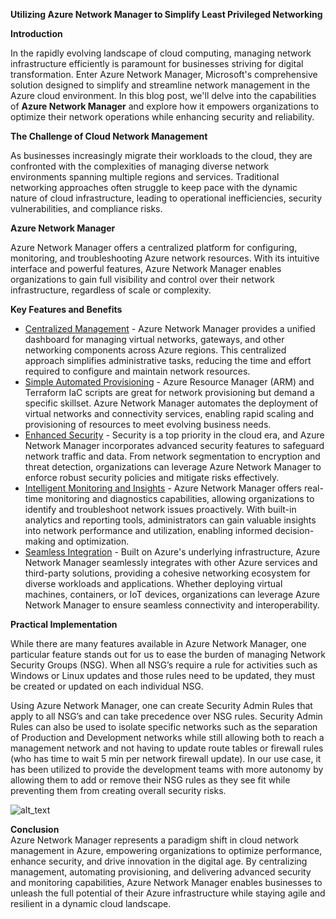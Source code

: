 **Utilizing Azure Network Manager to Simplify Least Privileged Networking**

**Introduction**

In the rapidly evolving landscape of cloud computing, managing network infrastructure efficiently is paramount for businesses striving for digital transformation. Enter Azure Network Manager, Microsoft's comprehensive solution designed to simplify and streamline network management in the Azure cloud environment. In this blog post, we'll delve into the capabilities of **Azure Network Manager** and explore how it empowers organizations to optimize their network operations while enhancing security and reliability.

**The Challenge of Cloud Network Management**

As businesses increasingly migrate their workloads to the cloud, they are confronted with the complexities of managing diverse network environments spanning multiple regions and services. Traditional networking approaches often struggle to keep pace with the dynamic nature of cloud infrastructure, leading to operational inefficiencies, security vulnerabilities, and compliance risks.

**Azure Network Manager**

Azure Network Manager offers a centralized platform for configuring, monitoring, and troubleshooting Azure network resources. With its intuitive interface and powerful features, Azure Network Manager enables organizations to gain full visibility and control over their network infrastructure, regardless of scale or complexity.

**Key Features and Benefits**



* <span style="text-decoration:underline;">Centralized Management</span> - Azure Network Manager provides a unified dashboard for managing virtual networks, gateways, and other networking components across Azure regions. This centralized approach simplifies administrative tasks, reducing the time and effort required to configure and maintain network resources.
* <span style="text-decoration:underline;">Simple Automated Provisioning</span> - Azure Resource Manager (ARM) and Terraform IaC scripts are great for network provisioning but demand a specific skillset. Azure Network Manager automates the deployment of virtual networks and connectivity services, enabling rapid scaling and provisioning of resources to meet evolving business needs.
* <span style="text-decoration:underline;">Enhanced Security</span> - Security is a top priority in the cloud era, and Azure Network Manager incorporates advanced security features to safeguard network traffic and data. From network segmentation to encryption and threat detection, organizations can leverage Azure Network Manager to enforce robust security policies and mitigate risks effectively.
* <span style="text-decoration:underline;">Intelligent Monitoring and Insights</span> - Azure Network Manager offers real-time monitoring and diagnostics capabilities, allowing organizations to identify and troubleshoot network issues proactively. With built-in analytics and reporting tools, administrators can gain valuable insights into network performance and utilization, enabling informed decision-making and optimization.
* <span style="text-decoration:underline;">Seamless Integration</span> - Built on Azure's underlying infrastructure, Azure Network Manager seamlessly integrates with other Azure services and third-party solutions, providing a cohesive networking ecosystem for diverse workloads and applications. Whether deploying virtual machines, containers, or IoT devices, organizations can leverage Azure Network Manager to ensure seamless connectivity and interoperability. 
 
**Practical Implementation** 

While there are many features available in Azure Network Manager, one particular feature stands out for us to ease the burden of managing Network Security Groups (NSG).  When all NSG’s require a rule for activities such as Windows or Linux updates and those rules need to be updated, they must be created or updated on each individual NSG.  

Using Azure Network Manager, one can create Security Admin Rules that apply to all NSG’s and can take precedence over NSG rules. Security Admin Rules can also be used to isolate specific networks such as the separation of Production and Development networks while still allowing both to reach a management network and not having to update route tables or firewall rules (who has time to wait 5 min per network firewall update).  In our use case, it has been utilized to provide the development teams with more autonomy by allowing them to add or remove their NSG rules as they see fit while preventing them from creating overall security risks.     


![alt_text](images/image1.png "image_tooltip")


**Conclusion** \
Azure Network Manager represents a paradigm shift in cloud network management in Azure, empowering organizations to optimize performance, enhance security, and drive innovation in the digital age. By centralizing management, automating provisioning, and delivering advanced security and monitoring capabilities, Azure Network Manager enables businesses to unleash the full potential of their Azure infrastructure while staying agile and resilient in a dynamic cloud landscape.
